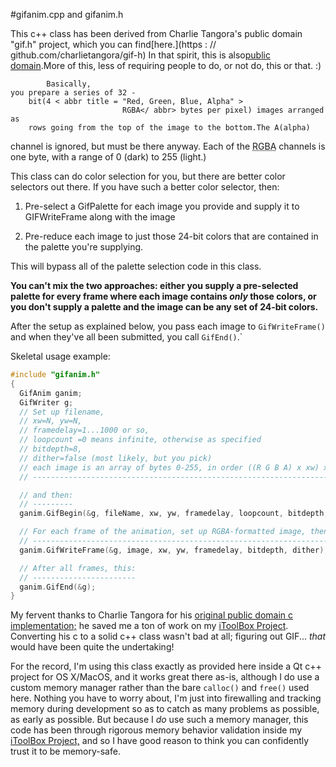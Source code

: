 #gifanim.cpp and gifanim.h

This c++ class has been derived from Charlie Tangora's public domain
    "gif.h" project,
    which you can
        find[here.](https
                    : // github.com/charlietangora/gif-h) In that spirit,
                    this is also[public domain](LICENSE).More of this,
                    less of requiring people to do, or not do, this or that.
                    :)

            Basically,
    you prepare a series of 32 -
        bit(4 < abbr title = "Red, Green, Blue, Alpha" >
                             RGBA</ abbr> bytes per pixel) images arranged as
        rows going from the top of the image to the bottom.The A(alpha)
channel is ignored, but must be there anyway. Each of the
<abbr title="Red, Green, Blue, Alpha">RGBA</abbr>
channels is one byte, with a range of 0 (dark) to 255 (light.)

This class can do color selection for you, but there are better color
selectors out there. If you have such a better color selector, then:

1) Pre-select a GifPalette for each image you provide and supply it to
GIFWriteFrame along with the image

2) Pre-reduce each image to just those 24-bit colors that are contained
in the palette you're supplying.

This will bypass all of the palette selection code in this class.

**You can't mix the two approaches: either you supply a pre-selected
palette for every frame where each image contains _only_ those colors, or
you don't supply a palette and the image can be any set of 24-bit
colors.**

After the setup as explained below, you pass each image to `GifWriteFrame()`
and when they've all been submitted, you call `GifEnd()`.`

Skeletal usage example:

```c++
#include "gifanim.h"
{
  GifAnim ganim;
  GifWriter g;
  // Set up filename,
  // xw=N, yw=N,
  // framedelay=1...1000 or so,
  // loopcount =0 means infinite, otherwise as specified
  // bitdepth=8,
  // dither=false (most likely, but you pick)
  // each image is an array of bytes 0-255, in order ((R G B A) x xw) x yw)
  // ----------------------------------------------------------------------

  // and then:
  // ---------
  ganim.GifBegin(&g, fileName, xw, yw, framedelay, loopcount, bitdepth, dither);

  // For each frame of the animation, set up RGBA-formatted image, then:
  // -------------------------------------------------------------------
  ganim.GifWriteFrame(&g, image, xw, yw, framedelay, bitdepth, dither);

  // After all frames, this:
  // -----------------------
  ganim.GifEnd(&g);
}
```

My fervent thanks to Charlie Tangora for his
[original public domain c implementation;](https://github.com/charlietangora/gif-h)
he saved me a ton of work on my
[iToolBox Project](http://ourtimelines.com/itdoc/intro.html). Converting
his c to a solid c++ class wasn't bad at all; figuring out GIF... _that_
would have been quite the undertaking!

For the record, I'm using this class exactly as provided here inside a
Qt c++ project for OS&nbsp;X/MacOS, and it works great there as-is,
although I do use a custom memory manager rather than the bare `calloc()`
and `free()` used here. Nothing you have to worry about, I'm just into
firewalling and tracking memory during development so as to catch as many
problems as possible, as early as possible. But because I _do_ use such a
memory manager, this code has been through rigorous memory behavior
validation inside my
[iToolBox Project,](http://ourtimelines.com/itdoc/intro.html)
and so I have good reason to think you can confidently trust it to be
memory-safe.
